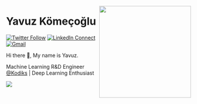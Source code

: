 
<a target="_blank" href="https://lakshmandev.netlify.app/"><img width="250" align="right" src="https://user-images.githubusercontent.com/58518192/87162442-bf3e8180-c2e7-11ea-9f2a-53a50306b7ce.gif"></a>

# Yavuz Kömeçoğlu

[![Twitter Follow](https://img.shields.io/badge/dynamic/json.svg?color=14171A&labelColor=37474f&logo=twitter&logoColor=4fc3f7&label=&query=%24[0].followers_count&url=https%3A%2F%2Fcdn.syndication.twimg.com%2Fwidgets%2Ffollowbutton%2Finfo.json%3Fscreen_names%3DYavuzKomecoglu&suffix=%20Followers)](https://twitter.com/YavuzKomecoglu)
[![LinkedIn Connect](https://img.shields.io/badge/%20-Connect-black?color=14171A&labelColor=212121&logo=linkedin&logoColor=ffcc80)](https://www.linkedin.com/in/yavuzkomecoglu/)
[![Gmail](https://img.shields.io/badge/%20-Send%20Mail-black?color=14171A&labelColor=ef5350&logo=gmail&logoColor=ffffff)](mailto:komecoglu.yavuz@gmail.com?subject=From%20GitHub&body=Hi,%20there.%20Found%20you%20from%20GitHub.)

Hi there 👋, My name is Yavuz. 

Machine Learning R&D Engineer [@Kodiks](http://kodiks.com/) | Deep Learning Enthusiast


<img src="https://github-readme-stats.vercel.app/api?username=yavuzKomecoglu&&show_icons=true&title_color=#263238&icon_color=bb2acf&text_color=#263238&bg_color=#CFD8DC">

